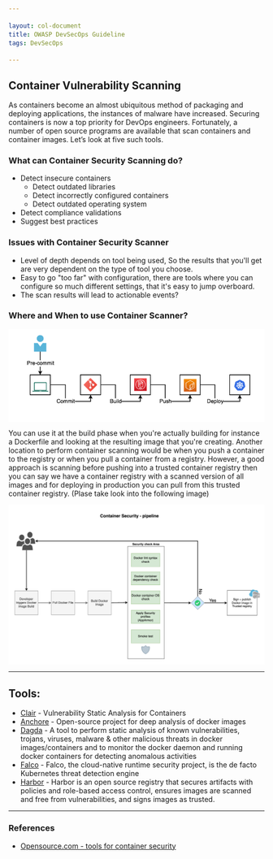 ```yaml
---

layout: col-document
title: OWASP DevSecOps Guideline
tags: DevSecOps

---
```


## Container Vulnerability Scanning
As containers become an almost ubiquitous method of packaging and deploying applications, the instances of malware have increased. Securing containers is now a top priority for DevOps engineers. Fortunately, a number of open source programs are available that scan containers and container images. Let’s look at five such tools.

### What can Container Security Scanning do?
- Detect insecure containers
    + Detect outdated libraries
    + Detect incorrectly configured containers
    + Detect outdated operating system
- Detect compliance validations
- Suggest best practices

### Issues with Container Security Scanner
- Level of depth depends on tool being used, So the results that you'll get are very dependent on the type of tool you choose.
- Easy to go "too far" with configuration, there are tools where you can configure so much different settings, that it's easy to jump overboard.
- The scan results will lead to actionable events?

### Where and When to use Container Scanner?
<img align="center" src="/latest/assets/images/Dev-process.png">  

You can use it at the build phase when you're actually building for instance a Dockerfile and looking at the resulting image that you're creating. Another location to perform container scanning would be when you push a container to the registry or when you pull a container from a registry. However, a good approach is scanning before pushing into a trusted container registry then you can say we have a container registry with a scanned version of all images and for deploying in production you can pull from this trusted container registry. (Plase take look into the following image)

<img align="center" src="/latest/assets/images/container-security-pipeline.png">

---
## Tools:

+ [Clair](https://github.com/quay/clair) - Vulnerability Static Analysis for Containers
+ [Anchore](https://anchore.com/opensource/) - Open-source project for deep analysis of docker images
+ [Dagda](https://github.com/eliasgranderubio/dagda/) - A tool to perform static analysis of known vulnerabilities, trojans, viruses, malware & other malicious threats in docker images/containers and to monitor the docker daemon and running docker containers for detecting anomalous activities
+ [Falco](https://falco.org/) - Falco, the cloud-native runtime security project, is the de facto Kubernetes threat detection engine
+ [Harbor](https://goharbor.io/) - Harbor is an open source registry that secures artifacts with policies and role-based access control, ensures images are scanned and free from vulnerabilities, and signs images as trusted.

---
### References

+ [Opensource.com - tools for container security](https://opensource.com/article/18/8/tools-container-security)
